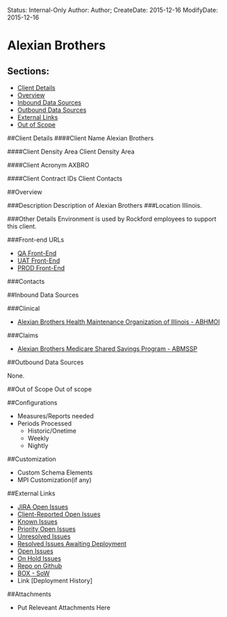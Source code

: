 Status: Internal-Only
Author: Author;
CreateDate: 2015-12-16
ModifyDate: 2015-12-16

# Alexian Brothers

## Sections:
* [Client Details](#client-details)
* [Overview](#overview)
* [Inbound Data Sources](#inbound-data-sources)
* [Outbound Data Sources](#outbound-data-sources)
* [External Links](#external-links)
* [Out of Scope](#out-of-scope)

##Client Details
####Client Name
Alexian Brothers

####Client Density Area
Client Density Area

####Client Acronym
AXBRO

####Client Contract IDs
Client Contacts


##Overview

###Description
Description of Alexian Brothers
###Location
Illinois.

###Other Details
Environment is used by Rockford employees to support this client.  

###Front-end URLs
* [QA Front-End](https://AXBROwebtst01.arcadiahosted.local/) 
* [UAT Front-End](https://AXBROtest.arcadiaanalytics.com/) 
* [PROD Front-End](https://AXBRO.arcadiaanalytics.com/)


###Contacts  

##Inbound Data Sources

###Clinical

* [Alexian Brothers Health Maintenance Organization of Illinois - ABHMOI](../Implementations/Sources/ABHMOI/index.html) 

###Claims

* [Alexian Brothers Medicare Shared Savings Program - ABMSSP](../Implementations/Sources/ABMSSP/index.html) 

##Outbound Data Sources

None.


##Out of Scope
Out of scope

##Configurations
* Measures/Reports needed
* Periods Processed
	* Historic/Onetime
	* Weekly
	* Nightly

 
##Customization 
* Custom Schema Elements
* MPI Customization(if any)

##External Links

* [JIRA Open Issues](https://jira.arcadiasolutions.com/issues/?jql=labels%20%3D%20AXBRO)
* [Client-Reported Open Issues](https://jira.arcadiasolutions.com/issues/?jql=%22Impacted%20Data%20Sources%22%20IN%20(AXBRO)%20AND%20%22Client%20Reported%20Indicator%22%20%3D%20Yes%20AND%20status%20NOT%20IN%20(Closed))
* [Known Issues](https://jira.arcadiasolutions.com/issues/?jql=%22Impacted%20Data%20Sources%22%20IN%20(AXBRO)%20AND%20resolution%20IN%20(%22Known%20Issue%22))
* [Priority Open Issues](https://jira.arcadiasolutions.com/issues/?jql=%22Impacted%20Data%20Sources%22%20IN%20(AXBRO)%20AND%20%22Calculated%20Priority%22%20%3C%205%20AND%20status%20NOT%20IN%20(Closed))
* [Unresolved Issues](https://jira.arcadiasolutions.com/issues/?jql=%22Impacted%20Data%20Sources%22%20IN%20(AXBRO)%20AND%20status%20NOT%20IN%20(Resolved%2C%20Complete%2C%20%22Deploy%20to%20DEV%22%2C%20%22Deploy%20to%20QA%22%2C%20%22Deploy%20to%20UAT%22%2C%20%22Deploy%20to%20PROD%22%2C%20%22Validate%20in%20DEV%22%2C%20%22Validate%20in%20QA%22%2C%20%22Validate%20in%20QA%22%2C%20%22Validate%20in%20UAT%22%2C%20%22Validate%20in%20PROD%22%2C%20Closed))
* [Resolved Issues Awaiting Deployment](https://jira.arcadiasolutions.com/issues/?jql=%22Impacted%20Data%20Sources%22%20IN%20(AXBRO)%20AND%20status%20IN%20(Resolved%2C%20Complete%2C%20%22Deploy%20to%20DEV%22%2C%20%22Deploy%20to%20QA%22%2C%20%22Deploy%20to%20UAT%22%2C%20%22Deploy%20to%20PROD%22%2C%20%22Validate%20in%20DEV%22%2C%20%22Validate%20in%20QA%22%2C%20%22Validate%20in%20QA%22%2C%20%22Validate%20in%20UAT%22%2C%20%22Validate%20in%20PROD%22))
* [Open Issues](https://jira.arcadiasolutions.com/issues/?jql=%20%22Impacted%20Data%20Sources%22%20IN%20(AXBRO)%20AND%20status%20NOT%20IN%20(Closed))
* [On Hold Issues](https://jira.arcadiasolutions.com/issues/?jql=%22Impacted%20Data%20Sources%22%20IN%20(AXBRO)%20AND%20status%20IN%20(%22On%20Hold%22%2C%20%22On%20Hold-External%22%2C%20%22On%20Hold-Internal%22)%20)
* [Repo on Github](https://github.com/arcadia/qdw-AXBRO) 
* [BOX - SoW](https://arcadia.app.box.com/files/0/f/1570839907/AXBRO)
* Link [Deployment History]

##Attachments
* Put Releveant Attachments Here

